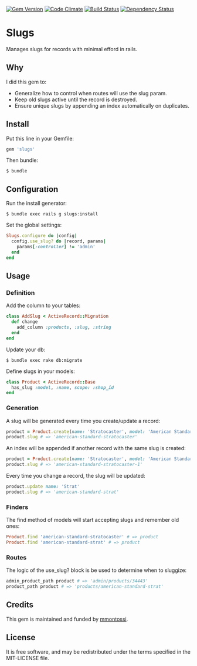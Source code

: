 [![Gem Version](https://badge.fury.io/rb/slugs.svg)](http://badge.fury.io/rb/slugs)
[![Code Climate](https://codeclimate.com/github/mmontossi/slugs/badges/gpa.svg)](https://codeclimate.com/github/mmontossi/slugs)
[![Build Status](https://travis-ci.org/mmontossi/slugs.svg)](https://travis-ci.org/mmontossi/slugs)
[![Dependency Status](https://gemnasium.com/mmontossi/slugs.svg)](https://gemnasium.com/mmontossi/slugs)

# Slugs

Manages slugs for records with minimal efford in rails.

## Why

I did this gem to:

- Generalize how to control when routes will use the slug param.
- Keep old slugs active until the record is destroyed.
- Ensure unique slugs by appending an index automatically on duplicates.

## Install

Put this line in your Gemfile:
```ruby
gem 'slugs'
```

Then bundle:
```
$ bundle
```

## Configuration

Run the install generator:
```
$ bundle exec rails g slugs:install
```

Set the global settings:
```ruby
Slugs.configure do |config|
  config.use_slug? do |record, params|
    params[:controller] != 'admin'
  end
end
```

## Usage

### Definition

Add the column to your tables:
```ruby
class AddSlug < ActiveRecord::Migration
  def change
    add_column :products, :slug, :string
  end
end
```

Update your db:
```
$ bundle exec rake db:migrate
```

Define slugs in your models:
```ruby
class Product < ActiveRecord::Base
  has_slug :model, :name, scope: :shop_id
end
```

### Generation

A slug will be generated every time you create/update a record:
```ruby
product = Product.create(name: 'Stratocaster', model: 'American Standar', ...)
product.slug # => 'american-standard-stratocaster'
```

An index will be appended if another record with the same slug is created:
```ruby
product = Product.create(name: 'Stratocaster', model: 'American Standard', ...)
product.slug # => 'american-standard-stratocaster-1'
```

Every time you change a record, the slug will be updated:
```ruby
product.update name: 'Strat'
product.slug # => 'american-standard-strat'
```

### Finders

The find method of models will start accepting slugs and remember old ones:
```ruby
Product.find 'american-standard-stratocaster' # => product
Product.find 'american-standard-strat' # => product
```

### Routes

The logic of the use_slug? block is be used to determine when to sluggize:
```ruby
admin_product_path product # => 'admin/products/34443'
product_path product # => 'products/american-standard-strat'
```

## Credits

This gem is maintained and funded by [mmontossi](https://github.com/mmontossi).

## License

It is free software, and may be redistributed under the terms specified in the MIT-LICENSE file.
